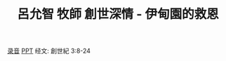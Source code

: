 ﻿---
layout: post
title:  呂允智 牧師 創世深情 - 伊甸園的救恩
category: message
tag: message
---

[录音](https://drive.google.com/open?id=1kQF46tNJSVT7MwbMJt9fASxIIHV-T6Nk) [PPT](https://drive.google.com/open?id=1Ye5ytiRyNJL5N34aT4t1T-GR5k7SLSXO) 经文: 創世紀 3:8-24
